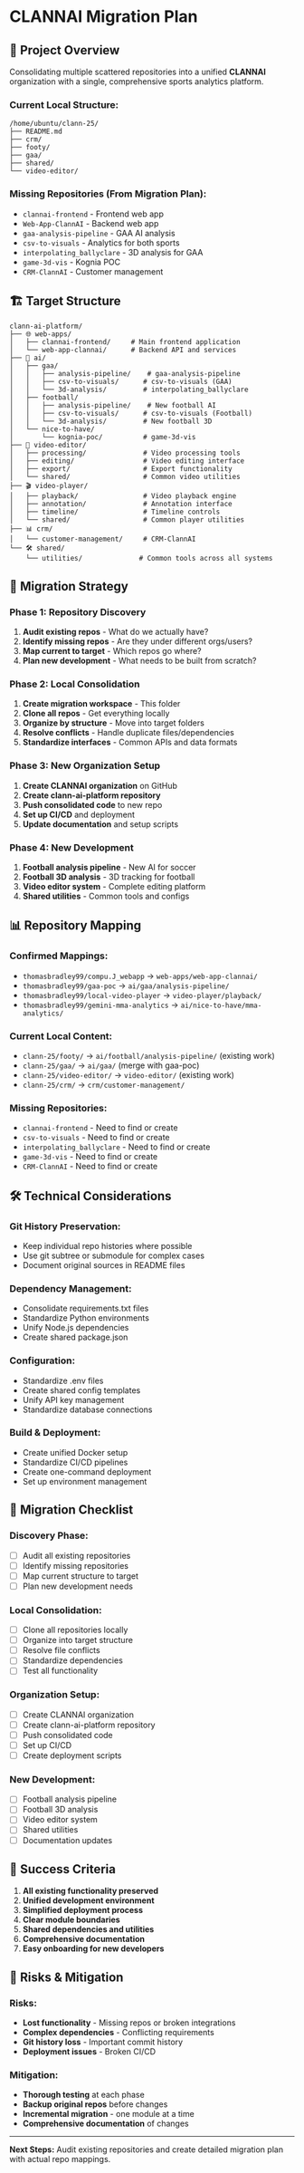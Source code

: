# CLANNAI Migration Plan

## 🎯 **Project Overview**

Consolidating multiple scattered repositories into a unified **CLANNAI** organization with a single, comprehensive sports analytics platform.

### **Current Local Structure:**
```
/home/ubuntu/clann-25/
├── README.md
├── crm/
├── footy/
├── gaa/
├── shared/
└── video-editor/
```

### **Missing Repositories (From Migration Plan):**
- `clannai-frontend` - Frontend web app
- `Web-App-ClannAI` - Backend web app  
- `gaa-analysis-pipeline` - GAA AI analysis
- `csv-to-visuals` - Analytics for both sports
- `interpolating_ballyclare` - 3D analysis for GAA
- `game-3d-vis` - Kognia POC
- `CRM-ClannAI` - Customer management

## 🏗️ **Target Structure**

```
clann-ai-platform/
├── 🌐 web-apps/
│   ├── clannai-frontend/     # Main frontend application
│   └── web-app-clannai/      # Backend API and services
├── 🤖 ai/
│   ├── gaa/
│   │   ├── analysis-pipeline/    # gaa-analysis-pipeline
│   │   ├── csv-to-visuals/      # csv-to-visuals (GAA)
│   │   └── 3d-analysis/         # interpolating_ballyclare
│   ├── football/
│   │   ├── analysis-pipeline/    # New football AI
│   │   ├── csv-to-visuals/      # csv-to-visuals (Football)
│   │   └── 3d-analysis/         # New football 3D
│   └── nice-to-have/
│       └── kognia-poc/          # game-3d-vis
├── 🎥 video-editor/
│   ├── processing/              # Video processing tools
│   ├── editing/                 # Video editing interface
│   ├── export/                  # Export functionality
│   └── shared/                  # Common video utilities
├── 🎬 video-player/
│   ├── playback/                # Video playback engine
│   ├── annotation/              # Annotation interface
│   ├── timeline/                # Timeline controls
│   └── shared/                  # Common player utilities
├── 📊 crm/
│   └── customer-management/     # CRM-ClannAI
└── 🛠️ shared/
    └── utilities/              # Common tools across all systems
```

## 🚀 **Migration Strategy**

### **Phase 1: Repository Discovery**
1. **Audit existing repos** - What do we actually have?
2. **Identify missing repos** - Are they under different orgs/users?
3. **Map current to target** - Which repos go where?
4. **Plan new development** - What needs to be built from scratch?

### **Phase 2: Local Consolidation**
1. **Create migration workspace** - This folder
2. **Clone all repos** - Get everything locally
3. **Organize by structure** - Move into target folders
4. **Resolve conflicts** - Handle duplicate files/dependencies
5. **Standardize interfaces** - Common APIs and data formats

### **Phase 3: New Organization Setup**
1. **Create CLANNAI organization** on GitHub
2. **Create clann-ai-platform repository**
3. **Push consolidated code** to new repo
4. **Set up CI/CD** and deployment
5. **Update documentation** and setup scripts

### **Phase 4: New Development**
1. **Football analysis pipeline** - New AI for soccer
2. **Football 3D analysis** - 3D tracking for football
3. **Video editor system** - Complete editing platform
4. **Shared utilities** - Common tools and configs

## 📊 **Repository Mapping**

### **Confirmed Mappings:**
- `thomasbradley99/compu.J_webapp` → `web-apps/web-app-clannai/`
- `thomasbradley99/gaa-poc` → `ai/gaa/analysis-pipeline/`
- `thomasbradley99/local-video-player` → `video-player/playback/`
- `thomasbradley99/gemini-mma-analytics` → `ai/nice-to-have/mma-analytics/`

### **Current Local Content:**
- `clann-25/footy/` → `ai/football/analysis-pipeline/` (existing work)
- `clann-25/gaa/` → `ai/gaa/` (merge with gaa-poc)
- `clann-25/video-editor/` → `video-editor/` (existing work)
- `clann-25/crm/` → `crm/customer-management/`

### **Missing Repositories:**
- `clannai-frontend` - Need to find or create
- `csv-to-visuals` - Need to find or create
- `interpolating_ballyclare` - Need to find or create
- `game-3d-vis` - Need to find or create
- `CRM-ClannAI` - Need to find or create

## 🛠️ **Technical Considerations**

### **Git History Preservation:**
- Keep individual repo histories where possible
- Use git subtree or submodule for complex cases
- Document original sources in README files

### **Dependency Management:**
- Consolidate requirements.txt files
- Standardize Python environments
- Unify Node.js dependencies
- Create shared package.json

### **Configuration:**
- Standardize .env files
- Create shared config templates
- Unify API key management
- Standardize database connections

### **Build & Deployment:**
- Create unified Docker setup
- Standardize CI/CD pipelines
- Create one-command deployment
- Set up environment management

## 📝 **Migration Checklist**

### **Discovery Phase:**
- [ ] Audit all existing repositories
- [ ] Identify missing repositories
- [ ] Map current structure to target
- [ ] Plan new development needs

### **Local Consolidation:**
- [ ] Clone all repositories locally
- [ ] Organize into target structure
- [ ] Resolve file conflicts
- [ ] Standardize dependencies
- [ ] Test all functionality

### **Organization Setup:**
- [ ] Create CLANNAI organization
- [ ] Create clann-ai-platform repository
- [ ] Push consolidated code
- [ ] Set up CI/CD
- [ ] Create deployment scripts

### **New Development:**
- [ ] Football analysis pipeline
- [ ] Football 3D analysis
- [ ] Video editor system
- [ ] Shared utilities
- [ ] Documentation updates

## 🎯 **Success Criteria**

1. **All existing functionality preserved**
2. **Unified development environment**
3. **Simplified deployment process**
4. **Clear module boundaries**
5. **Shared dependencies and utilities**
6. **Comprehensive documentation**
7. **Easy onboarding for new developers**

## 🚨 **Risks & Mitigation**

### **Risks:**
- **Lost functionality** - Missing repos or broken integrations
- **Complex dependencies** - Conflicting requirements
- **Git history loss** - Important commit history
- **Deployment issues** - Broken CI/CD

### **Mitigation:**
- **Thorough testing** at each phase
- **Backup original repos** before changes
- **Incremental migration** - one module at a time
- **Comprehensive documentation** of changes

---

**Next Steps:** Audit existing repositories and create detailed migration plan with actual repo mappings. 